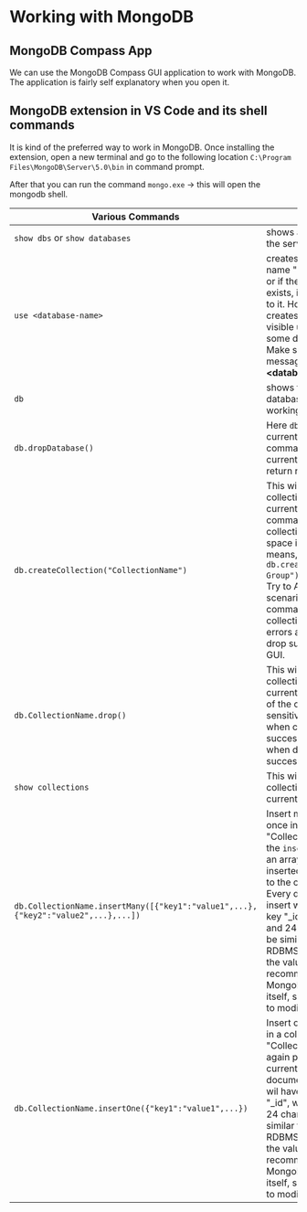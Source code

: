 # Working with MongoDB

## MongoDB Compass App

We can use the MongoDB Compass GUI application to work with MongoDB. The application is fairly self explanatory when you open it.

## MongoDB extension in VS Code and its shell commands

It is kind of the preferred way to work in MongoDB. Once installing the extension, open a new terminal and go to the following location `C:\Program Files\MongoDB\Server\5.0\bin` in command prompt.

After that you can run the command `mongo.exe` -> this will open the mongodb shell.

| Various Commands                                                                  | Details                                                                                                                                                                                                                                                                                                                                                                                                                                                             |
| --------------------------------------------------------------------------------- | ------------------------------------------------------------------------------------------------------------------------------------------------------------------------------------------------------------------------------------------------------------------------------------------------------------------------------------------------------------------------------------------------------------------------------------------------------------------- |
| `show dbs` or `show databases`                                                    | shows all the databases in the server                                                                                                                                                                                                                                                                                                                                                                                                                               |
| `use <database-name>`                                                             | creates a Database with name "\<database-name\>" or if the database already exists, it simply switches to it. However, the newly creates DB will not be visible unless you insert some document inside it. Make sure you see the message **"switched to db \<database-name\>"**                                                                                                                                                                                     |
| `db`                                                                              | shows the current database you are using or working space DB                                                                                                                                                                                                                                                                                                                                                                                                        |
| `db.dropDatabase()`                                                               | Here `db` refers to the current database. So this command will drop the current database and return result like `{"ok":1}`                                                                                                                                                                                                                                                                                                                                          |
| `db.createCollection("CollectionName")`                                           | This will create a new collection inside the current `db`. **Note**, This commands also allows the collection names to have space in between. This means, `db.createCollection("Peer Group")` is also valid. But Try to Avoid such a scenarios as drop commands to such collections may give some errors and you will need to drop such collections from GUI.                                                                                                       |
| `db.CollectionName.drop()`                                                        | This will drop the collection inside the current `db`. **Note**, the name of the collection is case sensitive. It returns `true` when collection is deleted successfully and `false` when deletion not successful.                                                                                                                                                                                                                                                  |
| `show collections`                                                                | This will show the list of collections inside the current `db`                                                                                                                                                                                                                                                                                                                                                                                                      |
| `db.CollectionName.insertMany([{"key1":"value1",...},{"key2":"value2",...},...])` | Insert many documents at once in a collection "CollectionName". **Note**, the `insertMany()` will taken an array of elements to be inserted. `db` again points to to the current active DB. Every document that we insert wil have a unique key "\_id", which is unique and 24 characters. It will be similar to primary key in RDBMS. We can change the value of \_id but it is not recommended as MongoDB provides it by itself, so we don't needed to modify it. |
| `db.CollectionName.insertOne({"key1":"value1",...})`                              | Insert only one document in a collection "CollectionName". `db` again points to to the current active DB. Every document that we insert wil have a unique key "\_id", which is unique and 24 characters. It will be similar to primary key in RDBMS. We can change the value of \_id but it is not recommended as MongoDB provides it by itself, so we don't needed to modify it.                                                                                   |
